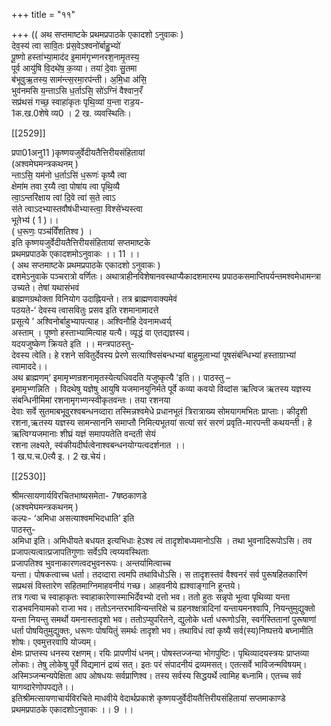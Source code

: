 +++
title = "११"

+++
(( अथ सप्तमाष्टके प्रथमप्रपाठके एकादशो ऽनुवाकः )  
देव॒स्य॑ त्वा सावि॒तः प्र॑स॒वेऽश्वनो॑र्बाहु॒भ्यो॑  
पू॒ष्णो हस्ता॑भ्या॒माद॑द इ॒माम॑गृभ्णनरश॒नामृ॒तस्य॒  
पूर्व आयु॑षि वि॒दथे॑ष॒ क॒व्या। तया॑ दे॒वाः सु॒तमा  
ब॑भूवुऋ॒तस्य॒ साम॑न्त्स॒रमा॒रप॑न्ती। अ॒मि॒धा अ॑सि॒  
भुव॑नमसि य॒न्ताऽसि ध॒र्ताऽसि॒ सो॑ऽग्निं वैश्वान॒रँ  
सप्र॑थसं गच्छ॒ स्वाहा॑कृतः पृथि॒व्यां य॒न्ता राड॒य-  
1क.ख.0शेषे व्य0 । 2 ख. व्यवस्थितिः।

[[2529]]

प्रपा01अनु11 )कृष्णयजुर्वेदीयतैत्तिरीयसंहितायां  
(अश्वमेघमन्त्रकथनम् )  
न्ताऽसि॒ यम॑नो ध॒र्ताऽसि॑ ध॒रूणः॑ कृष्यै त्वा  
क्षेमा॑म तवा र॒य्यै त्वा॒ पोषा॑य त्वा पृथि॒व्यै  
त्वा॒ऽन्तरि॑क्षाय त्वां दि॒वे त्वा॑ स॒ते त्वाऽ  
स॑ते त्वाऽदभ्यास्तवौष॑धीभ्यास्त्वा॒ विश्से॑भ्यस्त्वा  
भूतेभ्य॑ ( 1 )।।  
( ध॒रूणः॒ पञ्च॑विँशतिश्व ) ।  
इति कृष्णयजुर्वेदीयतैत्तिरीयसंहितायां सप्तमाष्टके  
प्रथमप्रपाठके एकादशमोऽनुवाकः ।। 11 ।।  
( अथ सप्तमाष्टके प्रथमप्रपाठके एकादशो ऽनुवाकः )  
दशमेऽनुवाके पञ्चरात्रो वर्णितः। अथात्राहीनविशेषानवस्थाप्यैकादशमारम्य प्रपाठकसमाप्तिपर्यन्तमश्वमेधामन्त्रा उच्यते। तेषां यथासंभवं  
ब्राह्मणग्रथोक्ता विनियोग उदाह्नियन्ते। तत्र ब्राह्मणवाक्यमेवं  
पठयते-‘ देवस्य त्वासवितुः प्रसव इति रशमानामादत्ते  
प्रसूत्ये ’ अश्विनोर्बाहुभ्यापत्याह। अश्विनौहि देवनामध्वर्य्  
अस्ताम् । पूष्णो हस्ताभ्यामित्याह यत्यै। व्यृद्धं वा एतद्यज्ञस्य।  
यदयजुष्केण क्रियते इति ।। मन्त्रपाठस्तु-  
देवस्य त्वेति। हे रशने सवितुर्देवस्य प्रेरणे सत्याश्विसंबन्धभ्यां बाहुमूलाभ्यां पूषसंबंन्धिभ्यां हस्ताग्राभ्यां त्वामाददे।।  
अथ ब्राह्मणम्‘ इमामृभ्णन्रशनामृतस्येत्यधिवदति यजुष्कृत्यै ’इति।। पाठस्तु –  
इमामृभ्णन्निति । विदथेषु यज्ञेषु आयुषि यजमानयुनिर्मते पूर्वे कव्या कवयो विव्दांस ऋत्विज ऋतस्य यज्ञस्य संबन्धिनीमिमां रशनामृगभ्णन्स्वीकृतवन्तः। तया रशनया  
देवाः सर्वे सुतमाबभूवुरश्वबन्धनव्दारा तस्मिन्नश्वमेधे प्रधानभूतं त्रिरात्राख्य सोमयागमभितः प्राप्ताः। कीदृशी रशना,ऋतस्य यज्ञस्य सामन्साननि समाप्तौ निमित्यभूतयां सत्यां सरं सरणं प्रवृति-मारपन्ती कथयन्ती। हे ऋत्विग्यजमानाः शीघ्रं यज्ञं समापयतेति वन्दती सेयं  
रशना लक्ष्यते, स्व॑कीयदीर्घत्वेनाश्वबन्धनयोग्यत्वदर्शनात ।।  
1 ख.घ.च.0त्यै इ.। 2 ख.चेयं।

[[2530]]

श्रीमत्सायणार्यविरचितभाष्यसमेता- 7षष्ठकाणडे  
(अश्वमेघमन्त्रकथनम् )  
कल्पः- ‘अमिधा असत्याश्वमभिदधाति’ इति  
पाठस्तु-  
अमिधा इति। अमिधीयते बधयत इत्यभिधाः हेऽश्व त्वं तादृशोबध्यमानोऽसि । तथा भुवनादिरूपोऽसि। तव प्रजापत्यत्वात्प्रजापतिगुणाः सर्वेऽपि त्वय्यवस्थिताः  
प्रजापतिश्व भुवनाकारणत्वदभुवनरूपः। अन्तर्यामित्वाच्च  
यन्ता। पोषकत्वाच्च धर्ता। तदव्दारा त्वमपि तथाविधोऽसि। स तादृशस्तवं वैश्वनरं सर्व पुरूषहितकारिणं सप्रथसं विस्तारेण सहितमाग्निमाहवनीयं गच्छ। आहवनीये ह्यश्वाङ्गानि हून्तये।  
तत्र गत्वा च स्वाहाकृतः स्वाहाकारेणास्माभिर्देवभ्यो दत्तो भव। ततो हुतः सन्नृपो भूत्वा पृथिव्या यन्ता राडभवनियामको राजा भव। ततोऽनन्तरभाविन्यन्तरिक्षे च ग्रहनश्क्षत्रादिनां यन्तायमनश्वापि, नियन्तुमुद्युक्तो यन्ता नियन्तु समर्थो यमनास्तादृशो भव। ततोऽप्युपरितने, द्युलोके धर्ता धरूणोऽसि, स्वर्गस्तितानां पुरूषाणां धर्ता पोषयितुमुद्युक्तः, धरूणः पोषयितुं समर्थः तादृशो भव। तथाविधं त्वां कृष्यै सर्व(स्य)निष्पत्तये बघ्नामीति शोषः। एवमुत्तरवापि योज्यम्।  
क्षेमः प्राप्तस्य धनस्य रक्षणम्। रयिः प्रापणीयं धनम्। पोषस्तज्जन्या भोगपुष्टिः। पृथिव्यादयस्त्रयः प्राप्तव्या लोकाः। तेषु लोकेषु पूर्वे विद्यमानं द्रव्यं सत्। इतः परं संपादनीयं द्रव्यमसत्। एतत्सर्वे भाविजन्मविषयम्। अस्मिञ्जन्मन्यपेक्षिता आप ओषधयः सर्वप्राणिश्व। तस्य सर्वस्य सिद्धयर्थे त्वामिह बध्नामि। एतच्च सर्व यागव्दारेणोपपद्यते।।  
इतिश्रीमत्सायणाचार्यविरचिते माधवीये वेदार्थप्रकाशे कृष्णयजुर्वेदीयतैत्तिरीयसंहितायां सप्तमाकाण्डे  
प्रथमप्रपाठके एकादशोऽनुवाकः ।। 9 ।।  
